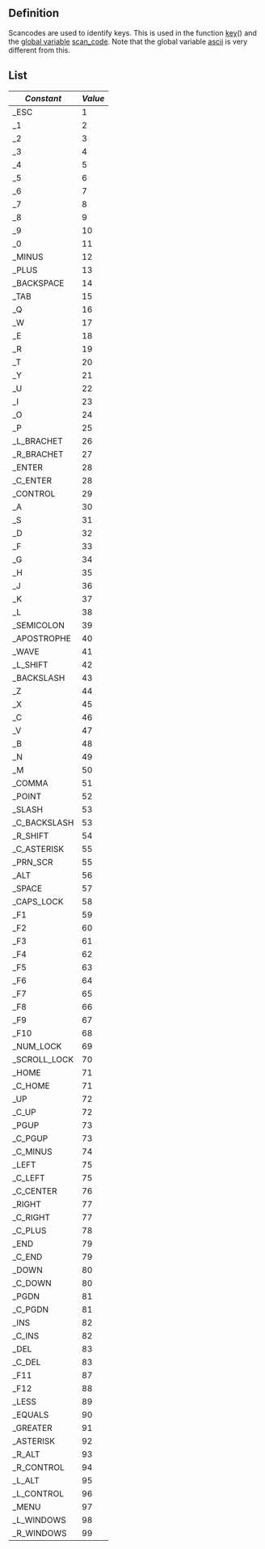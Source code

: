Definition
----------

Scancodes are used to identify keys. This is used in the function
[key](key "wikilink")() and the [global
variable](global_variable "wikilink")
[scan_code](scan_code "wikilink"). Note that the global variable
[ascii](ascii "wikilink") is very different from this.

List
----

  | *Constant*       | *Value* |
  | ---------------- | ------- |
  |  _ESC            | 1       |
  |  _1              | 2       |
  |  _2              | 3       |
  |  _3              | 4       |
  |  _4              | 5       |
  |  _5              | 6       |
  |  _6              | 7       |
  |  _7              | 8       |
  |  _8              | 9       |
  |  _9              | 10      |
  |  _0              | 11      |
  |  _MINUS          | 12      |
  |  _PLUS           | 13      |
  |  _BACKSPACE      | 14      |
  |  _TAB            | 15      |
  |  _Q              | 16      |
  |  _W              | 17      |
  |  _E              | 18      |
  |  _R              | 19      |
  |  _T              | 20      |
  |  _Y              | 21      |
  |  _U              | 22      |
  |  _I              | 23      |
  |  _O              | 24      |
  |  _P              | 25      |
  |  _L_BRACHET      | 26      |
  |  _R_BRACHET      | 27      |
  |  _ENTER          | 28      |
  |  _C_ENTER        | 28      |
  |  _CONTROL        | 29      |
  |  _A              | 30      |
  |  _S              | 31      |
  |  _D              | 32      |
  |  _F              | 33      |
  |  _G              | 34      |
  |  _H              | 35      |
  |  _J              | 36      |
  |  _K              | 37      |
  |  _L              | 38      |
  |  _SEMICOLON      | 39      |
  |  _APOSTROPHE     | 40      |
  |  _WAVE           | 41      |
  |  _L_SHIFT        | 42      |
  |  _BACKSLASH      | 43      |
  |  _Z              | 44      |
  |  _X              | 45      |
  |  _C              | 46      |
  |  _V              | 47      |
  |  _B              | 48      |
  |  _N              | 49      |
  |  _M              | 50      |
  |  _COMMA          | 51      |
  |  _POINT          | 52      |
  |  _SLASH          | 53      |
  |  _C_BACKSLASH    | 53      |
  |  _R_SHIFT        | 54      |
  |  _C_ASTERISK     | 55      |
  |  _PRN_SCR        | 55      |
  |  _ALT            | 56      |
  |  _SPACE          | 57      |
  |  _CAPS_LOCK      | 58      |
  |  _F1             | 59      |
  |  _F2             | 60      |
  |  _F3             | 61      |
  |  _F4             | 62      |
  |  _F5             | 63      |
  |  _F6             | 64      |
  |  _F7             | 65      |
  |  _F8             | 66      |
  |  _F9             | 67      |
  |  _F10            | 68      |
  |  _NUM_LOCK       | 69      |
  |  _SCROLL_LOCK    | 70      |
  |  _HOME           | 71      |
  |  _C_HOME         | 71      |
  |  _UP             | 72      |
  |  _C_UP           | 72      |
  |  _PGUP           | 73      |
  |  _C_PGUP         | 73      |
  |  _C_MINUS        | 74      |
  |  _LEFT           | 75      |
  |  _C_LEFT         | 75      |
  |  _C_CENTER       | 76      |
  |  _RIGHT          | 77      |
  |  _C_RIGHT        | 77      |
  |  _C_PLUS         | 78      |
  |  _END            | 79      |
  |  _C_END          | 79      |
  |  _DOWN           | 80      |
  |  _C_DOWN         | 80      |
  |  _PGDN           | 81      |
  |  _C_PGDN         | 81      |
  |  _INS            | 82      |
  |  _C_INS          | 82      |
  |  _DEL            | 83      |
  |  _C_DEL          | 83      |
  |  _F11            | 87      |
  |  _F12            | 88      |
  |  _LESS           | 89      |
  |  _EQUALS         | 90      |
  |  _GREATER        | 91      |
  |  _ASTERISK       | 92      |
  |  _R_ALT          | 93      |
  |  _R_CONTROL      | 94      |
  |  _L_ALT          | 95      |
  |  _L_CONTROL      | 96      |
  |  _MENU           | 97      |
  |  _L_WINDOWS      | 98      |
  |  _R_WINDOWS      | 99      |
